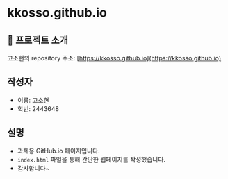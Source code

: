 # kkosso.github.io

## 📌 프로젝트 소개
고소현의 repository
주소: [https://kkosso.github.io](https://kkosso.github.io)

## 작성자
- 이름: 고소현
- 학번: 2443648

## 설명
- 과제용 GitHub.io 페이지입니다.
- `index.html` 파일을 통해 간단한 웹페이지를 작성했습니다.
- 감사합니다~
